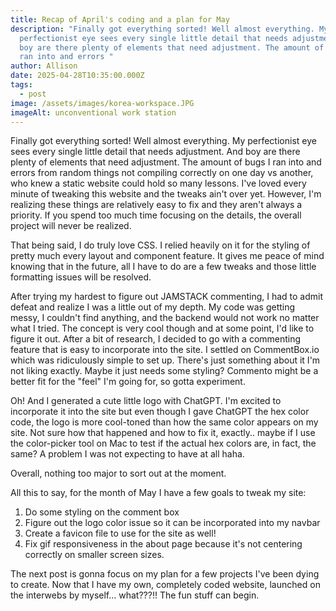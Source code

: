 ```yaml
---
title: Recap of April's coding and a plan for May
description: "Finally got everything sorted! Well almost everything. My
  perfectionist eye sees every single little detail that needs adjustment. And
  boy are there plenty of elements that need adjustment. The amount of bugs I
  ran into and errors "
author: Allison
date: 2025-04-28T10:35:00.000Z
tags:
  - post
image: /assets/images/korea-workspace.JPG
imageAlt: unconventional work station
---
```

Finally got everything sorted! Well almost everything. My perfectionist eye sees every single little detail that needs adjustment. And boy are there plenty of elements that need adjustment. The amount of bugs I ran into and errors from random things not compiling correctly on one day vs another, who knew a static website could hold so many lessons. I've loved every minute of tweaking this website and the tweaks ain't over yet. However, I'm realizing these things are relatively  easy to fix and they aren't always a priority. If you spend too much time focusing on the details, the overall project will never be realized. 

That being said, I do truly love CSS. I relied heavily on it for the styling of pretty much every layout and component feature. It gives me peace of mind knowing that in the future, all I have to do are a few tweaks and those little formatting issues will be resolved.

After trying my hardest to figure out JAMSTACK commenting, I had to admit defeat and realize I was a little out of my depth. My code was getting messy, I couldn't find anything, and the backend would not work no matter what I tried. The concept is very cool though and at some point, I'd like to figure it out. After a bit of research, I decided to go with a commenting feature that is easy to incorporate into the site. I settled on CommentBox.io which was ridiculously simple to set up. There's just something about it I'm not liking exactly. Maybe it just needs some styling? Commento might be a better fit for the "feel" I'm going for, so gotta experiment.

Oh! And I generated a cute little logo with ChatGPT. I'm excited to incorporate it into the site but even though I gave ChatGPT the hex color code, the logo is more cool-toned than how the same color appears on my site. Not sure how that happened and how to fix it, exactly.. maybe if I use the color-picker tool on Mac to test if the actual hex colors are, in fact, the same? A problem I was not expecting to have at all haha.

Overall, nothing too major to sort out at the moment.

All this to say, for the month of May I have a few goals to tweak my site:

1. Do some styling on the comment box
2. Figure out the logo color issue so it can be incorporated into my navbar
3. Create a favicon file to use for the site as well!
4. Fix gif responsiveness in the about page because it's not centering correctly on smaller screen sizes.

The next post is gonna focus on my plan for a few projects I've been dying to create. Now that I have my own, completely coded website, launched on the interwebs by myself... what???!! The fun stuff can begin.
